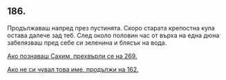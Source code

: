 ## 186.

Продължаваш напред през пустинята. Скоро старата крепостна кула
остава далече зад теб. След около половин час от върха на една дюна
забелязваш пред себе си зеленина и блясък на вода.

[Ако познаваш Сахим, прехвърли се на 269.](./269)

[Ако не си чувал това име, продължи на 162.](./162)
